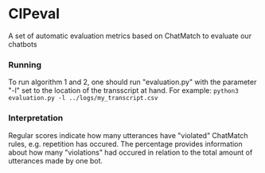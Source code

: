 # CIPeval
A set of automatic evaluation metrics based on ChatMatch to evaluate our chatbots

### Running
To run algorithm 1 and 2, one should run "evaluation.py" with the parameter "-l" set to the location of the transscript at hand. For example:
```python3 evaluation.py -l ../logs/my_transcript.csv```

### Interpretation
Regular scores indicate how many utterances have "violated" ChatMatch rules, e.g. repetition has occured. The percentage provides information about how many "violations" had occured in relation to the total amount of utterances made by one bot. 
